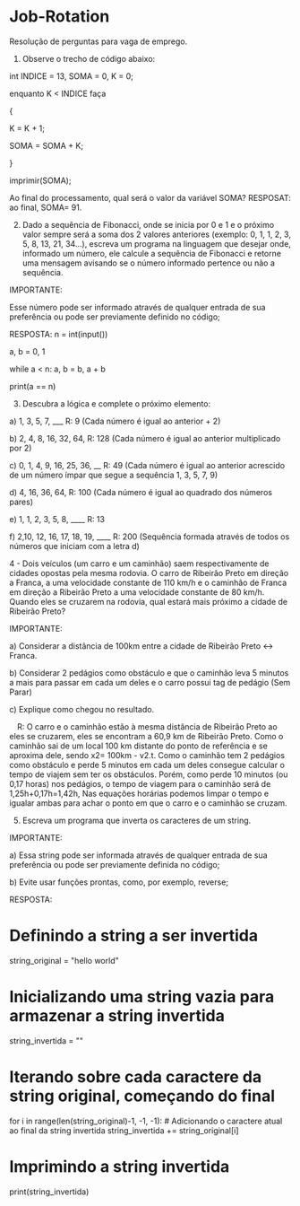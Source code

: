 # Job-Rotation
Resolução de perguntas para vaga de emprego.
1) Observe o trecho de código abaixo:

int INDICE = 13, SOMA = 0, K = 0;

enquanto K < INDICE faça

{

K = K + 1;

SOMA = SOMA + K;

}

imprimir(SOMA);



Ao final do processamento, qual será o valor da variável SOMA?
RESPOSAT: ao final, SOMA= 91.



2) Dado a sequência de Fibonacci, onde se inicia por 0 e 1 e o próximo valor sempre será a soma dos 2 valores anteriores (exemplo: 0, 1, 1, 2, 3, 5, 8, 13, 21, 34...), escreva um programa na linguagem que desejar onde, informado um número, ele calcule a sequência de Fibonacci e retorne uma mensagem avisando se o número informado pertence ou não a sequência.



IMPORTANTE:

Esse número pode ser informado através de qualquer entrada de sua preferência ou pode ser previamente definido no código;

RESPOSTA: n = int(input())

a, b = 0, 1

while a < n:
    a, b = b, a + b

print(a == n)




3) Descubra a lógica e complete o próximo elemento:



a) 1, 3, 5, 7, ___ R: 9 (Cada número é igual ao anterior + 2)

b) 2, 4, 8, 16, 32, 64,  R: 128 (Cada número é igual ao anterior multiplicado por 2)

c) 0, 1, 4, 9, 16, 25, 36, __ R: 49 (Cada número é igual ao anterior acrescido de um número ímpar que segue a sequência 1, 3, 5, 7, 9)

d) 4, 16, 36, 64, R: 100  (Cada número é igual ao quadrado dos números pares)

e) 1, 1, 2, 3, 5, 8, ____ R: 13

f) 2,10, 12, 16, 17, 18, 19, ____ R: 200 (Sequência formada através de todos os números que iniciam com a letra d)



4 - Dois veículos (um carro e um caminhão) saem respectivamente de cidades opostas pela mesma rodovia. O carro de Ribeirão Preto em direção a Franca, a uma velocidade constante de 110 km/h e o caminhão de Franca em direção a Ribeirão Preto a uma velocidade constante de 80 km/h. Quando eles se cruzarem na rodovia, qual estará mais próximo a cidade de Ribeirão Preto?



IMPORTANTE:

a) Considerar a distância de 100km entre a cidade de Ribeirão Preto <-> Franca.

b) Considerar 2 pedágios como obstáculo e que o caminhão leva 5 minutos a mais para passar em cada um deles e o carro possui tag de pedágio (Sem Parar)

c) Explique como chegou no resultado.

 R: O carro e o caminhão estão à mesma distância de Ribeirão Preto ao eles se cruzarem, eles se encontram a 60,9 km de Ribeirão Preto.
 Como o caminhão sai de um local 100 km distante do ponto de referência e se aproxima dele, sendo x2= 100km - v2.t. Como o caminhão tem 2 pedágios como obstáculo e perde 5 minutos em cada um deles consegue calcular o tempo de viajem sem ter os obstáculos. Porém, como perde 10 minutos (ou 0,17 horas) nos pedágios, o tempo de viagem para o caminhão será de 1,25h+0,17h=1,42h, Nas equações horárias podemos limpar o tempo e igualar ambas para achar o ponto em que o carro e o caminhão se  cruzam.
 

5) Escreva um programa que inverta os caracteres de um string.



IMPORTANTE:

a) Essa string pode ser informada através de qualquer entrada de sua preferência ou pode ser previamente definida no código;

b) Evite usar funções prontas, como, por exemplo, reverse;

RESPOSTA: 
# Definindo a string a ser invertida
string_original = "hello world"

# Inicializando uma string vazia para armazenar a string invertida
string_invertida = ""   

# Iterando sobre cada caractere da string original, começando do final
for i in range(len(string_original)-1, -1, -1):
    # Adicionando o caractere atual ao final da string invertida
    string_invertida += string_original[i]

# Imprimindo a string invertida
print(string_invertida)
